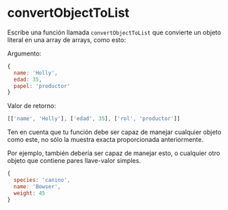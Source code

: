 # convertObjectToList

Escribe una función llamada `convertObjectToList` que convierte un objeto
literal en una array de arrays, como esto:

Argumento:

```js
{
  name: 'Holly',
  edad: 35,
  papel: 'productor'
}
```

Valor de retorno:

```js
[['name', 'Holly'], ['edad', 35], ['rol', 'productor']]
```

Ten en cuenta que tu función debe ser capaz de manejar cualquier objeto como
este, no sólo la muestra exacta proporcionada anteriormente.

Por ejemplo, también debería ser capaz de manejar esto, o cualquier otro objeto
que contiene pares llave-valor simples.

```js
{
  species: 'canino',
  name: 'Bowser',
  weight: 45
}
```
